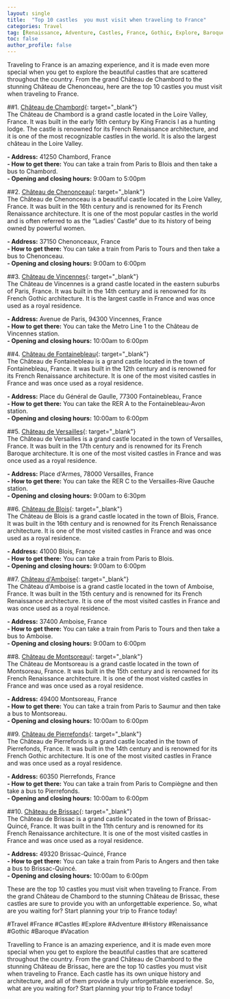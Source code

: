 ```yaml
---
layout: single
title:  "Top 10 castles  you must visit when traveling to France"
categories: Travel
tag: [Renaissance, Adventure, Castles, France, Gothic, Explore, Baroque, TopCastlesYouMustVisitWhenTravelingToFrance, Travel, Vacation, History]
toc: false
author_profile: false
---
```

Traveling to France is an amazing experience, and it is made even more special when you get to explore the beautiful castles that are scattered throughout the country. From the grand Château de Chambord to the stunning Château de Chenonceau, here are the top 10 castles you must visit when traveling to France. 

##1. [Château de Chambord](https://www.chambord.org/fr){: target="_blank"}  
The Château de Chambord is a grand castle located in the Loire Valley, France. It was built in the early 16th century by King Francis I as a hunting lodge. The castle is renowned for its French Renaissance architecture, and it is one of the most recognizable castles in the world. It is also the largest château in the Loire Valley. 

**- Address:** 41250 Chambord, France  
**- How to get there:** You can take a train from Paris to Blois and then take a bus to Chambord.  
**- Opening and closing hours:** 9:00am to 5:00pm  

##2. [Château de Chenonceau](https://www.chenonceau.com){: target="_blank"}  
The Château de Chenonceau is a beautiful castle located in the Loire Valley, France. It was built in the 16th century and is renowned for its French Renaissance architecture. It is one of the most popular castles in the world and is often referred to as the “Ladies’ Castle” due to its history of being owned by powerful women. 

**- Address:** 37150 Chenonceaux, France  
**- How to get there:** You can take a train from Paris to Tours and then take a bus to Chenonceau.  
**- Opening and closing hours:** 9:00am to 6:00pm  

##3. [Château de Vincennes](https://www.chateau-de-vincennes.fr){: target="_blank"}  
The Château de Vincennes is a grand castle located in the eastern suburbs of Paris, France. It was built in the 14th century and is renowned for its French Gothic architecture. It is the largest castle in France and was once used as a royal residence. 

**- Address:** Avenue de Paris, 94300 Vincennes, France  
**- How to get there:** You can take the Metro Line 1 to the Château de Vincennes station.  
**- Opening and closing hours:** 10:00am to 6:00pm  

##4. [Château de Fontainebleau](https://www.chateaudefontainebleau.fr){: target="_blank"}  
The Château de Fontainebleau is a grand castle located in the town of Fontainebleau, France. It was built in the 12th century and is renowned for its French Renaissance architecture. It is one of the most visited castles in France and was once used as a royal residence. 

**- Address:** Place du Général de Gaulle, 77300 Fontainebleau, France  
**- How to get there:** You can take the RER A to the Fontainebleau-Avon station.  
**- Opening and closing hours:** 10:00am to 6:00pm  

##5. [Château de Versailles](https://www.chateauversailles.fr){: target="_blank"}  
The Château de Versailles is a grand castle located in the town of Versailles, France. It was built in the 17th century and is renowned for its French Baroque architecture. It is one of the most visited castles in France and was once used as a royal residence. 

**- Address:** Place d'Armes, 78000 Versailles, France  
**- How to get there:** You can take the RER C to the Versailles-Rive Gauche station.  
**- Opening and closing hours:** 9:00am to 6:30pm  

##6. [Château de Blois](https://www.chateaudeblois.fr){: target="_blank"}  
The Château de Blois is a grand castle located in the town of Blois, France. It was built in the 16th century and is renowned for its French Renaissance architecture. It is one of the most visited castles in France and was once used as a royal residence. 

**- Address:** 41000 Blois, France  
**- How to get there:** You can take a train from Paris to Blois.  
**- Opening and closing hours:** 9:00am to 6:00pm  

##7. [Château d'Amboise](https://www.chateau-amboise.com){: target="_blank"}  
The Château d'Amboise is a grand castle located in the town of Amboise, France. It was built in the 15th century and is renowned for its French Renaissance architecture. It is one of the most visited castles in France and was once used as a royal residence. 

**- Address:** 37400 Amboise, France  
**- How to get there:** You can take a train from Paris to Tours and then take a bus to Amboise.  
**- Opening and closing hours:** 9:00am to 6:00pm  

##8. [Château de Montsoreau](https://www.chateau-montsoreau.com/wordpress/fr){: target="_blank"}  
The Château de Montsoreau is a grand castle located in the town of Montsoreau, France. It was built in the 15th century and is renowned for its French Renaissance architecture. It is one of the most visited castles in France and was once used as a royal residence. 

**- Address:** 49400 Montsoreau, France  
**- How to get there:** You can take a train from Paris to Saumur and then take a bus to Montsoreau.  
**- Opening and closing hours:** 10:00am to 6:00pm  

##9. [Château de Pierrefonds](https://www.chateau-pierrefonds.fr){: target="_blank"}  
The Château de Pierrefonds is a grand castle located in the town of Pierrefonds, France. It was built in the 14th century and is renowned for its French Gothic architecture. It is one of the most visited castles in France and was once used as a royal residence. 

**- Address:** 60350 Pierrefonds, France  
**- How to get there:** You can take a train from Paris to Compiègne and then take a bus to Pierrefonds.  
**- Opening and closing hours:** 10:00am to 6:00pm  

##10. [Château de Brissac](https://brissac.net){: target="_blank"}  
The Château de Brissac is a grand castle located in the town of Brissac-Quincé, France. It was built in the 11th century and is renowned for its French Renaissance architecture. It is one of the most visited castles in France and was once used as a royal residence. 

**- Address:** 49320 Brissac-Quincé, France  
**- How to get there:** You can take a train from Paris to Angers and then take a bus to Brissac-Quincé.  
**- Opening and closing hours:** 10:00am to 6:00pm  

These are the top 10 castles you must visit when traveling to France. From the grand Château de Chambord to the stunning Château de Brissac, these castles are sure to provide you with an unforgettable experience. So, what are you waiting for? Start planning your trip to France today! 

#Travel #France #Castles #Explore #Adventure #History #Renaissance #Gothic #Baroque #Vacation 

Travelling to France is an amazing experience, and it is made even more special when you get to explore the beautiful castles that are scattered throughout the country. From the grand Château de Chambord to the stunning Château de Brissac, here are the top 10 castles you must visit when traveling to France. Each castle has its own unique history and architecture, and all of them provide a truly unforgettable experience. So, what are you waiting for? Start planning your trip to France today!
